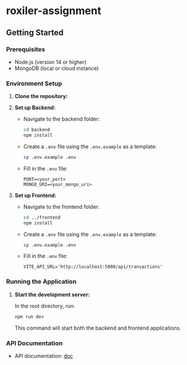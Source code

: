 # roxiler-assignment

## Getting Started

### Prerequisites

- Node.js (version 14 or higher)
- MongoDB (local or cloud instance)

### Environment Setup

1. **Clone the repository:**

2. **Set up Backend:**
   - Navigate to the backend folder:
     ```bash
     cd backend
     npm install
     ```
   - Create a `.env` file using the `.env.example` as a template:
     ```bash
     cp .env.example .env
     ```
   - Fill in the `.env` file:
     ```
     PORT=<your_port>
     MONGO_URI=<your_mongo_uri>
     ```

3. **Set up Frontend:**
   - Navigate to the frontend folder:
     ```bash
     cd ../frontend
     npm install
     ```
   - Create a `.env` file using the `.env.example` as a template:
     ```bash
     cp .env.example .env
     ```
   - Fill in the `.env` file:
     ```
     VITE_API_URL='http://localhost:5000/api/transactions'
     ```

### Running the Application

1. **Start the development server:**

   In the root directory, run:

   ```bash
   npm run dev
   ```

   This command will start both the backend and frontend applications.

### API Documentation

- API documentation: [doc](./public/api.md)
